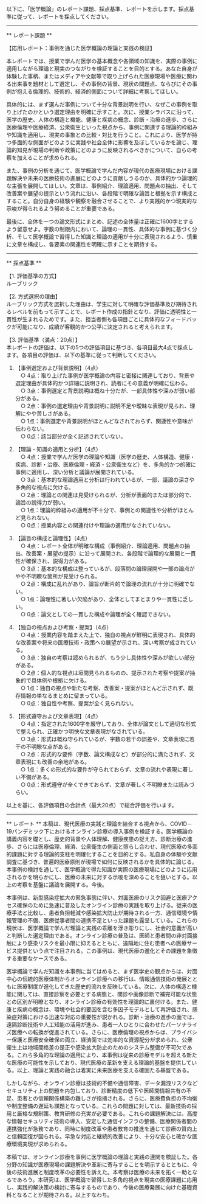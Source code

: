 以下に、「医学概論」のレポート課題、採点基準、レポートを示します。採点基準に従って、レポートを採点してください。

---------------------------------------
** レポート課題 **

【応用レポート：事例を通じた医学概論の理論と実践の検証】

本レポートでは、授業で学んだ医学の基本概念や各領域の知識を、実際の事例に適用しながら理論と現実のつながりを検証することを目的とする。あなた自身が体験した事柄、またはメディアや文献等で取り上げられた医療現場や医療に関わる出来事を題材として選定し、その事例の背景、現状の問題点、ならびにその事例が抱える倫理的、技術的、経済的側面について詳細に考察してほしい。

具体的には、まず選んだ事例について十分な背景説明を行い、なぜこの事例を取り上げたのかという選定理由を明確に示すこと。次に、授業シラバスに沿って、医学の歴史、人体の構造と機能、健康と疾病の概念、診断・治療の進歩、さらに医療倫理や医療経済、公衆衛生といった視点から、事例に関連する理論的枠組みや知識を適用し、現実の事象との比較・対比を行うこと。これにより、医学が持つ多面的な側面がどのように実践や社会全体に影響を及ぼしているかを論じ、理論的知見が現場の判断や政策にどのように反映されるべきかについて、自らの考察を加えることが求められる。

また、事例の分析を通じて、医学概論で学んだ内容が現代の医療現場における課題解決や未来の医療技術の進展にどのように貢献しうるのか、具体的かつ論理的な主張を展開してほしい。文章は、事例紹介、理論適用、問題点の抽出、そして改善案や展望の提示という流れに沿い、各段階で明確な論旨と根拠を示す構成とすること。自分自身の経験や観察を融合させることで、より実践的かつ現実的な示唆が得られるよう努めることが重要である。

最後に、全体を一つの論文形式にまとめ、記述の全体量は正確に1600字とするよう留意せよ。字数の制限内において、論理の一貫性、具体的な事例に基づく分析、そして医学概論で習得した知識と理論の適用が十分に表現されるよう、慎重に文章を構成し、各要素の関連性を明確に示すことを期待する。

---------------------------------------
** 採点基準 **

【1. 評価基準の方式】  
ルーブリック

【2. 方式選択の理由】  
ルーブリック方式を選択した理由は、学生に対して明確な評価基準及び期待されるレベルを前もって示すことで、レポート作成の指針となり、評価に透明性と一貫性が生まれるためです。また、担当者側も各項目ごとに具体的なフィードバックが可能になり、成績が客観的かつ公平に決定されると考えられます。

【3. 評価基準（満点：20点）】  
本レポートの評価は、以下の5つの評価項目に基づき、各項目最大4点で採点します。各項目の評価は、以下の基準に従って判断してください。

1. 【事例選定および背景説明】（4点）  
　○ 4点：取り上げた事例が医学概論の内容と密接に関連しており、背景や選定理由が具体的かつ詳細に説明され、読者にその意義が明確に伝わる。  
　○ 3点：事例選定と背景説明は概ね十分だが、一部具体性や深みが弱い部分がある。  
　○ 2点：事例の選定理由や背景説明に説明不足や曖昧な表現が見られ、理解にやや苦しさがある。  
　○ 1点：事例選定や背景説明がほとんどなされておらず、関連性や意味が伝わらない。  
　○ 0点：該当部分が全く記述されていない。

2. 【理論・知識の適用と分析】（4点）  
　○ 4点：授業で学んだ医学の理論や知識（医学の歴史、人体構造、健康・疾病、診断・治療、医療倫理・経済・公衆衛生など）を、多角的かつ的確に事例に適用し、深い分析と議論が展開されている。  
　○ 3点：基本的な理論適用と分析は行われているが、一部、議論の深さや多角的な視点に欠ける。  
　○ 2点：理論との関連は見受けられるが、分析が表面的または部分的で、論旨の説得力が弱い。  
　○ 1点：理論的枠組みの適用が不十分で、事例との関連性や分析がほとんど見られない。  
　○ 0点：授業内容との関連付けや理論の適用がなされていない。

3. 【論旨の構成と論理性】（4点）  
　○ 4点：レポート全体が明確な構成（事例紹介、理論適用、問題点の抽出、改善案・展望の提示）に沿って展開され、各段階で論理的な展開と一貫性が確保され、説得力がある。  
　○ 3点：基本的な構成は整っているが、段落間の論理展開や一部の論点がやや不明瞭な箇所が見受けられる。  
　○ 2点：構成に乱れがあり、論旨が断片的で論理の流れが十分に明確でない。  
　○ 1点：論理性に著しい欠陥があり、全体としてまとまりや一貫性に乏しい。  
　○ 0点：論文としての一貫した構成や論理が全く確認できない。

4. 【独自の視点および考察・提案】（4点）  
　○ 4点：授業内容を踏まえた上で、独自の視点が鮮明に表現され、具体的な改善案や将来の医療技術・政策への展望が示され、深い考察が成されている。  
　○ 3点：独自の考察は認められるが、もう少し具体性や深みが欲しい部分がある。  
　○ 2点：個人的な視点は垣間見られるものの、提示された考察や提案が抽象的で具体例や根拠に欠ける。  
　○ 1点：独自の視点や新たな考察、改善案・提案がほとんど示されず、既存情報の単なるまとめに留まっている。  
　○ 0点：独自性や考察、提案が全く見られない。

5. 【形式遵守および文章表現】（4点）  
　○ 4点：指定された1600字を厳守しており、全体が論文として適切な形式で整えられ、正確かつ明快な文章表現がなされている。  
　○ 3点：形式は概ね守られているが、字数の若干の誤差や、文章表現に若干の不明瞭な点がある。  
　○ 2点：形式的な要件（字数、論文構成など）が部分的に満たされず、文章表現にも改善の余地がある。  
　○ 1点：多くの形式的な要件が守られておらず、文章の流れや表現に著しい不備がある。  
　○ 0点：形式遵守が全くできておらず、文章が著しく不明瞭または読みづらい。

以上を基に、各評価項目の合計点（最大20点）で総合評価を行います。

---------------------------------------
** レポート **
本稿は、現代医療の実践と理論を結合する視点から、COVID－19パンデミック下におけるオンライン診療の導入事例を検証する。医学概論の講義内容を礎とし、歴史的背景や人体理解、健康疾患の捉え方、診断治療の進歩、さらには医療倫理、経済、公衆衛生の側面と照らし合わせ、現代医療の多面的課題に対する理論的支柱を明確化することを目的とする。私自身の体験や文献調査に基づき、普遍的医療原則が現場で如何に反映されるかを具体的に論じる。本事例の検討を通して、医学概論で得た知識が実際の医療現場にどのように応用されるかを明らかにし、医療の未来に対する示唆を深めることを狙いとする。以上の考察を基盤に議論を展開する。今後。

本事例は、新型感染症拡大の緊急事態に伴い、対面医療のリスク回避と医療アクセス確保のために急速に普及したオンライン診療の実践を取り上げる。従来の医療手法と比較し、患者負担軽減や感染拡大防止が期待される一方、通信環境や情報管理の不備、医療従事者間の連携不足といった課題も露呈している。これらの現状は、医学概論で学んだ理論と実践の乖離を浮き彫りにし、社会的意義が高いと判断した選定理由である。オンライン診療の普及は、医師と患者間の非対面接触により感染リスクを最小限に抑えるとともに、遠隔地に住む患者への医療サービス提供という点で注目される。この事例は、現代医療の進化とその課題を象徴する重要なケースである。

医学概論で学んだ知識を本事例に当てはめると、まず医学史の観点からは、対面中心の伝統的医療体制からオンライン診療への移行は、情報通信技術の発展とともに医療制度が進化してきた歴史的流れを反映している。次に、人体の構造と機能に関しては、直接診察を必要とする病態と、問診や画像診断で補完可能な状態との区別が明瞭となり、オンライン診療の有効性を理論的に裏付ける。また、健康と疾病の概念は、環境や社会的要因を含む多因子モデルとして再評価され、感染症対策における迅速な対応の重要性が説かれる。診断・治療の進歩の面では、遠隔診断技術や人工知能の活用が進み、患者一人ひとりに合わせたパーソナライズ医療への転換が促進されている。さらに、医療倫理の視点からは、プライバシー保護と医療安全確保の両立、経済面では効率的な資源配分が求められ、公衆衛生上は地域間格差の是正や感染拡大防止のためのシステム整備が不可欠である。これら多角的な理論の適用により、本事例は従来の診療モデルを超える新たな医療の可能性を示しており、現代医療の革新を支える理論的基盤を提供している。以上、理論と実践の融合は着実に未来医療を支える確固たる基盤である。

しかしながら、オンライン診療は技術的不備や通信障害、データ漏洩リスクなどセキュリティ上の問題を内包しており、診断精度の低下や医師間情報共有の不足、患者との信頼関係構築の難しさが指摘される。さらに、医療費負担の不均衡や制度整備の遅延も課題となっている。これらの問題に対しては、最新技術の採用と厳格な規制策、教育研修の充実が必要である。これらの課題解決には、高度な情報セキュリティ技術の導入、安定した通信インフラの整備、医療関係者間の連携強化が急務であり、同時に制度改革や患者教育の推進を通じて診療の質向上と信頼回復が図られる。早急な対応と継続的改善により、十分な安心と確かな医療環境実現が求められる。

本稿では、オンライン診療を事例に医学概論の理論と実践の連関を検証した。各分野の知識が医療現場の課題解決や革新に寄与することを明示するとともに、今後の技術進展と制度改革の必要性を訴えた。本考察は医療の未来を拓く一助となるであろう。本研究は、医学概論で習得した多角的視点を現実の医療課題に応用し、実践的解決策の検討に寄与するものであり、今後の医療発展に向けた基礎資料となることが期待される。以上すなわち。

